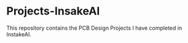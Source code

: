 # Projects-InsakeAI
This repository contains the PCB Design Projects I have completed in InstakeAI.

